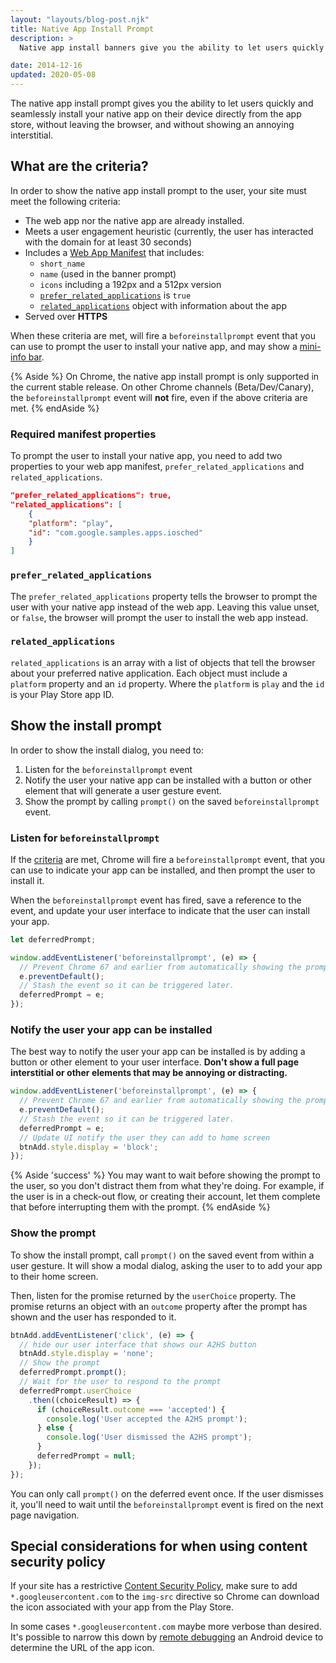 ```yaml
---
layout: "layouts/blog-post.njk"
title: Native App Install Prompt
description: >
  Native app install banners give you the ability to let users quickly and seamlessly install your native app on their device from the app store, without leaving the browser.

date: 2014-12-16
updated: 2020-05-08
---
```


The native app install prompt gives you the ability to let users quickly and
seamlessly install your native app on their device directly from the app store,
without leaving the browser, and without showing an annoying interstitial.

## What are the criteria? 

In order to show the native app install prompt to the user, your site must
meet the following criteria:

* The web app nor the native app are already installed.
* Meets a user engagement heuristic (currently, the user has interacted
  with the domain for at least 30 seconds)
* Includes a [Web App Manifest](https://web.dev/add-manifest) that includes:
    - `short_name`
    - `name` (used in the banner prompt)
    - `icons` including a 192px and a 512px version
    - [`prefer_related_applications`](#prefer_related) is `true`
    - [`related_applications`](#prefer_related) object with information
      about the app
* Served over **HTTPS**

When these criteria are met, will fire a `beforeinstallprompt` event that you
can use to prompt the user to install your native app, and may show a
[mini-info bar](#mini-info-bar).

{% Aside %}
On Chrome, the native app install prompt is only supported in the
current stable release. On other Chrome channels (Beta/Dev/Canary), the
`beforeinstallprompt` event will **not** fire, even if the above criteria
are met.
{% endAside %}

### Required manifest properties

To prompt the user to install your native app, you need to add two properties
to your web app manifest, `prefer_related_applications` and
`related_applications`.

```json
"prefer_related_applications": true,
"related_applications": [
    {
    "platform": "play",
    "id": "com.google.samples.apps.iosched"
    }
]
```

### `prefer_related_applications`

The `prefer_related_applications` property tells the browser to prompt the
user with your native app instead of the web app. Leaving this value unset,
or `false`, the browser will prompt the user to install the web app instead.

### `related_applications`

`related_applications` is an array with a list of objects that tell the
browser about your preferred native application. Each object must include
a `platform` property and an `id` property. Where the `platform` is `play`
and the `id` is your Play Store app ID.

## Show the install prompt 

In order to show the install dialog, you need to:

1. Listen for the `beforeinstallprompt` event
1. Notify the user your native app can be installed with a button or other
   element that will generate a user gesture event.
1. Show the prompt by calling `prompt()` on the saved `beforeinstallprompt`
   event.

### Listen for `beforeinstallprompt`

If the [criteria](#criteria) are met, Chrome will fire a `beforeinstallprompt`
event, that you can use to indicate your app can be installed, and then prompt
the user to install it.

When the `beforeinstallprompt` event has fired, save a reference to the event,
and update your user interface to indicate that the user can install your app.

```js
let deferredPrompt;

window.addEventListener('beforeinstallprompt', (e) => {
  // Prevent Chrome 67 and earlier from automatically showing the prompt
  e.preventDefault();
  // Stash the event so it can be triggered later.
  deferredPrompt = e;
});
```

### Notify the user your app can be installed

The best way to notify the user your app can be installed is by adding a button
or other element to your user interface. **Don't show a full page interstitial
or other elements that may be annoying or distracting.**

```js
window.addEventListener('beforeinstallprompt', (e) => {
  // Prevent Chrome 67 and earlier from automatically showing the prompt
  e.preventDefault();
  // Stash the event so it can be triggered later.
  deferredPrompt = e;
  // Update UI notify the user they can add to home screen
  btnAdd.style.display = 'block';
});
```

{% Aside 'success' %}
You may want to wait before showing the prompt to the user,
so you don't distract them from what they're doing. For example, if the user
is in a check-out flow, or creating their account, let them complete that
before interrupting them with the prompt.
{% endAside %}

### Show the prompt

To show the install prompt, call `prompt()` on the saved event
from within a user gesture. It will show a modal dialog, asking the user
to to add your app to their home screen.

Then, listen for the promise returned by the `userChoice` property. The
promise returns an object with an `outcome` property after the prompt has
shown and the user has responded to it.

```js
btnAdd.addEventListener('click', (e) => {
  // hide our user interface that shows our A2HS button
  btnAdd.style.display = 'none';
  // Show the prompt
  deferredPrompt.prompt();
  // Wait for the user to respond to the prompt
  deferredPrompt.userChoice
    .then((choiceResult) => {
      if (choiceResult.outcome === 'accepted') {
        console.log('User accepted the A2HS prompt');
      } else {
        console.log('User dismissed the A2HS prompt');
      }
      deferredPrompt = null;
    });
});
```

You can only call `prompt()` on the deferred event once. If the user dismisses
it, you'll need to wait until the `beforeinstallprompt` event is fired on
the next page navigation.


## Special considerations for when using content security policy

If your site has a restrictive [Content Security Policy](https://developers.google.com/web/fundamentals/security/csp/),
make sure to add `*.googleusercontent.com` to the `img-src` directive so Chrome
can download the icon associated with your app from the Play Store.

In some cases `*.googleusercontent.com` maybe more verbose than desired. It's
possible to narrow this down by [remote debugging](https://developers.google.com/web/tools/chrome-devtools/remote-debugging/)
an Android device to determine the URL of the app icon.

